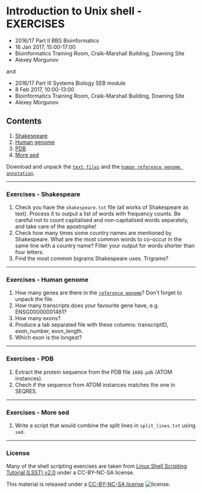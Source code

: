 # Introduction to Unix shell - EXERCISES

* 2016/17 Part II BBS Bioinformatics
* 16 Jan 2017, 15:00-17:00
* Bioinformatics Training Room, Craik-Marshall Building, Downing Site
* Alexey Morgunov

and

* 2016/17 Part III Systems Biology SEB module
* 8 Feb 2017, 10:00-13:00
* Bioinformatics Training Room, Craik-Marshall Building, Downing Site
* Alexey Morgunov

## Contents

1. [Shakespeare](#exercises---shakespeare)
2. [Human genome](#exercises---human-genome)
3. [PDB](#exercises---pdb)
4. [More sed](#exercises---more-sed)

Download and unpack the [`text files`](exercises/text_files.zip) and the [`human reference genome annotation`](exercises/Homo_sapiens.GRCh38.83.gtf.gz).

---
### Exercises - Shakespeare

1. Check you have the `shakespeare.txt` file (all works of Shakespeare as text). Process it to output a list of words with frequency counts. Be careful not to count capitalised and non-capitalised words separately, and take care of the apostrophe!
2. Check how many times some country names are mentioned by Shakespeare. What are the most common words to co-occur in the same line with a country name? Filter your output for words shorter than four letters.
3. Find the most common bigrams Shakespeare uses. Trigrams?

---
### Exercises - Human genome

1. How many genes are there in the [`reference genome`](exercises/Homo_sapiens.GRCh38.83.gtf.gz)? Don't forget to unpack the file.
2. How many transcripts does your favourite gene have, e.g. ENSG00000001461?
3. How many exons?
4. Produce a tab separated file with these columns: transcriptID, exon_number, exon_length.
5. Which exon is the longest?

---
### Exercises - PDB

1. Extract the protein sequence from the PDB file `1A8Q.pdb` (ATOM instances).
2. Chech if the sequence from ATOM instances matches the one in SEQRES.

---
### Exercises - More sed

1. Write a script that would combine the split lines in `split_lines.txt` using `sed`.

---
### License

Many of the shell scripting exercises are taken from [Linux Shell Scripting Tutorial (LSST) v2.0](https://bash.cyberciti.biz/guide/Main_Page) under a CC-BY-NC-SA license.

This material is released under a
[CC-BY-NC-SA license](https://creativecommons.org/licenses/by-nc-sa/4.0/) ![license](https://licensebuttons.net/l/by-nc-sa/3.0/88x31.png).
